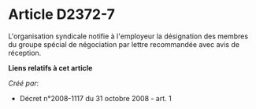 # Article D2372-7

L'organisation syndicale notifie à l'employeur la désignation des membres du groupe spécial de négociation par lettre
recommandée avec avis de réception.

**Liens relatifs à cet article**

_Créé par_:

  - Décret n°2008-1117 du 31 octobre 2008 - art. 1
